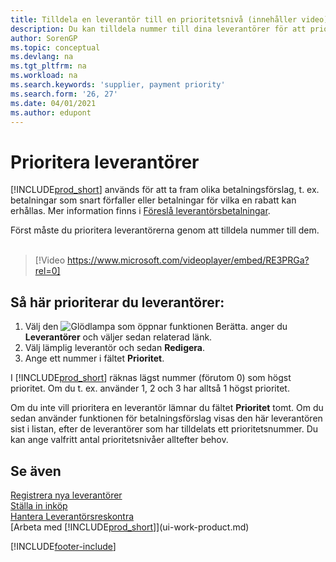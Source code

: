 ```yaml
---
title: Tilldela en leverantör till en prioritetsnivå (innehåller video)
description: Du kan tilldela nummer till dina leverantörer för att prioritera dessa och underlätta betalningsförslag i Business Central.
author: SorenGP
ms.topic: conceptual
ms.devlang: na
ms.tgt_pltfrm: na
ms.workload: na
ms.search.keywords: 'supplier, payment priority'
ms.search.form: '26, 27'
ms.date: 04/01/2021
ms.author: edupont
---
```

# <a name="prioritize-vendors" />Prioritera leverantörer

[!INCLUDE[prod_short](includes/prod_short.md)] används för att ta fram olika betalningsförslag, t. ex. betalningar som snart förfaller eller betalningar för vilka en rabatt kan erhållas. Mer information finns i [Föreslå leverantörsbetalningar](payables-how-suggest-vendor-payments.md).

Först måste du prioritera leverantörerna genom att tilldela nummer till dem.
<br><br>
> [!Video https://www.microsoft.com/videoplayer/embed/RE3PRGa?rel=0]

## <a name="to-prioritize-vendors" />Så här prioriterar du leverantörer:

1. Välj den ![Glödlampa som öppnar funktionen Berätta.](media/ui-search/search_small.png "Berätta för mig vad du vill göra") anger du **Leverantörer** och väljer sedan relaterad länk.
2. Välj lämplig leverantör och sedan **Redigera**.
3. Ange ett nummer i fältet **Prioritet**.

I [!INCLUDE[prod_short](includes/prod_short.md)] räknas lägst nummer (förutom 0) som högst prioritet. Om du t. ex. använder 1, 2 och 3 har alltså 1 högst prioritet.

Om du inte vill prioritera en leverantör lämnar du fältet **Prioritet** tomt. Om du sedan använder funktionen för betalningsförslag visas den här leverantören sist i listan, efter de leverantörer som har tilldelats ett prioritetsnummer. Du kan ange valfritt antal prioritetsnivåer alltefter behov.

## <a name="see-also" />Se även

[Registrera nya leverantörer](purchasing-how-register-new-vendors.md)  
[Ställa in inköp](purchasing-setup-purchasing.md)  
[Hantera Leverantörsreskontra](payables-manage-payables.md)  
[Arbeta med [!INCLUDE[prod_short](includes/prod_short.md)]](ui-work-product.md)

[!INCLUDE[footer-include](includes/footer-banner.md)]
